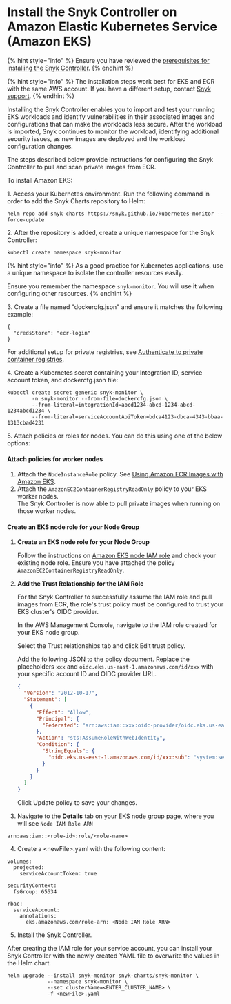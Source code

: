 # Install the Snyk Controller on Amazon Elastic Kubernetes Service (Amazon EKS)

{% hint style="info" %}
Ensure you have reviewed the [prerequisites for installing the Snyk Controller](./#prerequisites-for-installing-the-snyk-controller).
{% endhint %}

{% hint style="info" %}
The installation steps work best for EKS and ECR with the same AWS account. If you have a different setup, contact [Snyk support](https://support.snyk.io).
{% endhint %}

Installing the Snyk Controller enables you to import and test your running EKS workloads and identify vulnerabilities in their associated images and configurations that can make the workloads less secure. After the workload is imported, Snyk continues to monitor the workload, identifying additional security issues, as new images are deployed and the workload configuration changes.

The steps described below provide instructions for configuring the Snyk Controller to pull and scan private images from ECR.

To install Amazon EKS:

1\. Access your Kubernetes environment. Run the following command in order to add the Snyk Charts repository to Helm:

```
helm repo add snyk-charts https://snyk.github.io/kubernetes-monitor --force-update
```

2\. After the repository is added, create a unique namespace for the Snyk Controller:

```
kubectl create namespace snyk-monitor
```

{% hint style="info" %}
As a good practice for Kubernetes applications, use a unique namespace to isolate the controller resources easily.

Ensure you remember the namespace `snyk-monitor`. You will use it when configuring other resources.
{% endhint %}

3\. Create a file named "dockercfg.json" and ensure it matches the following example:

```
{
  "credsStore": "ecr-login"
}
```

For additional setup for private registries, see [Authenticate to private container registries](authenticate-to-private-container-registries.md).

4\. Create a Kubernetes secret containing your Integration ID, service account token, and dockercfg.json file:

```
kubectl create secret generic snyk-monitor \
        -n snyk-monitor --from-file=dockercfg.json \
        --from-literal=integrationId=abcd1234-abcd-1234-abcd-1234abcd1234 \
        --from-literal=serviceAccountApiToken=bdca4123-dbca-4343-bbaa-1313cbad4231
```

5\. Attach policies or roles for nodes. You can do this using one of the below options:

#### Attach policies for worker nodes

1. Attach the `NodeInstanceRole` policy. See [Using Amazon ECR Images with Amazon EKS](https://docs.aws.amazon.com/AmazonECR/latest/userguide/ECR_on_EKS.html).
2. Attach the `AmazonEC2ContainerRegistryReadOnly` policy to your EKS worker nodes.\
   The Snyk Controller is now able to pull private images when running on those worker nodes.

#### **Create an EKS node role for your Node Group**

1. **Create an EKS node role for your Node Group**
   
   Follow the instructions on [Amazon EKS node IAM role](https://docs.aws.amazon.com/eks/latest/userguide/create-node-role.html) and check your existing node role. Ensure you have attached the policy `AmazonEC2ContainerRegistryReadOnly`.

2. **Add the Trust Relationship for the IAM Role**
   
   For the Snyk Controller to successfully assume the IAM role and pull images from ECR, the role's trust policy must be configured to trust your EKS cluster's OIDC provider.

   In the AWS Management Console, navigate to the IAM role created for your EKS node group.

   Select the Trust relationships tab and click Edit trust policy.

   Add the following JSON to the policy document. Replace the placeholders `xxx` and `oidc.eks.us-east-1.amazonaws.com/id/xxx` with your specific account ID and OIDC provider URL.

   ```json
   {
     "Version": "2012-10-17",
     "Statement": [
       {
         "Effect": "Allow",
         "Principal": {
           "Federated": "arn:aws:iam::xxx:oidc-provider/oidc.eks.us-east-1.amazonaws.com/id/xxx"
         },
         "Action": "sts:AssumeRoleWithWebIdentity",
         "Condition": {
           "StringEquals": {
             "oidc.eks.us-east-1.amazonaws.com/id/xxx:sub": "system:serviceaccount:snyk-monitor:snyk-monitor"
           }
         }
       }
     ]
   }
   ```

   Click Update policy to save your changes. 
3. Navigate to the **Details** tab on your EKS node group page, where you will see `Node IAM Role ARN`

```
arn:aws:iam::<role-id>:role/<role-name>
```

4. Create a \<newFile>.yaml with the following content:

```
volumes:
  projected:
    serviceAccountToken: true
    
securityContext:
  fsGroup: 65534

rbac:
  serviceAccount:
    annotations:
      eks.amazonaws.com/role-arn: <Node IAM Role ARN>
```

5. Install the Snyk Controller.

After creating the IAM role for your service account, you can install your Snyk Controller with the newly created YAML file to overwrite the values in the Helm chart.

```
helm upgrade --install snyk-monitor snyk-charts/snyk-monitor \
             --namespace snyk-monitor \
             --set clusterName=<ENTER_CLUSTER_NAME> \
             -f <newFile>.yaml
```

